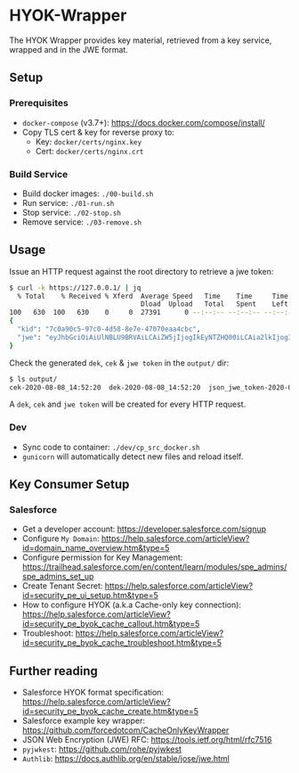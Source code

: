# HYOK-Wrapper
The HYOK Wrapper provides key material, retrieved from a key service, wrapped and in the JWE format.

## Setup
### Prerequisites
- `docker-compose` (v3.7+): https://docs.docker.com/compose/install/
- Copy TLS cert & key for reverse proxy to:
  - Key: `docker/certs/nginx.key`
  - Cert: `docker/certs/nginx.crt`

### Build Service
- Build docker images: `./00-build.sh`
- Run service: `./01-run.sh`
- Stop service: `./02-stop.sh`
- Remove service: `./03-remove.sh`

## Usage
Issue an HTTP request against the root directory to retrieve a jwe token:
```bash
$ curl -k https://127.0.0.1/ | jq
  % Total    % Received % Xferd  Average Speed   Time    Time     Time  Current
                                 Dload  Upload   Total   Spent    Left  Speed
100   630  100   630    0     0  27391      0 --:--:-- --:--:-- --:--:-- 27391
{
  "kid": "7c0a90c5-97c0-4d58-8e7e-47070eaa4cbc",
  "jwe": "eyJhbGciOiAiUlNBLU9BRVAiLCAiZW5jIjogIkEyNTZHQ00iLCAia2lkIjogIjdjMGE5MGM1LTk3YzAtNGQ1OC04ZTdlLTQ3MDcwZWFhNGNiYyJ9.Fx187fQiRtrGDcObWuL_jDCLwYaJ1dAANBczv9d2jZpb7V68qSt8snHbeKnJ48LtBP1cTiM0bfsdZFrcqJT3mZHR0JyGqqM2VEuUVxkij_f3HwU5phOuu7YGsy7FQmnmjOpWLw1JQ7Ut_wfJ-qGUPx3wWCMsrk6KO9FpxwQ8OIx2pBjcMVwRzdLL14lwv3TZXP_Hc4WW7JpaOGK6CblwkjZFBMzfKLqMviY5WLMpeDlbW3tARFCoBc7dgKjhiqjht0cpLzvsq1cPTv_kYzUW6TwpbWkGS7-024HGTG4LI3daP7tCD1ck0MKQQLMh3yiyoMjSAWT2lwO7BUz3EvlqaQ==.MfJWE7Tnw-SvSOr08b5xmA==.atmlDpJpucNtYUwCDCd0otKLLr2pIFg376r-fcaQ0ImWLAIRhgg5MAy9Cspzg_j9.GkOSt7-NPulOlCSPPncrCw=="
}
```

Check the generated `dek`, `cek` & `jwe token` in the `output/` dir:
```bash
$ ls output/
cek-2020-08-08_14:52:20  dek-2020-08-08_14:52:20  json_jwe_token-2020-08-08_14:52:20.json
```
A `dek`, `cek` and `jwe token` will be created for every HTTP request.

### Dev
- Sync code to container: `./dev/cp_src_docker.sh`
- `gunicorn` will automatically detect new files and reload itself.

## Key Consumer Setup
### Salesforce
- Get a developer account: https://developer.salesforce.com/signup
- Configure `My Domain`: https://help.salesforce.com/articleView?id=domain_name_overview.htm&type=5
- Configure permission for Key Management: https://trailhead.salesforce.com/en/content/learn/modules/spe_admins/spe_admins_set_up
- Create Tenant Secret: https://help.salesforce.com/articleView?id=security_pe_ui_setup.htm&type=5
- How to configure HYOK (a.k.a Cache-only key connection): https://help.salesforce.com/articleView?id=security_pe_byok_cache_callout.htm&type=5
- Troubleshoot: https://help.salesforce.com/articleView?id=security_pe_byok_cache_troubleshoot.htm&type=5

## Further reading
- Salesforce HYOK format specification: https://help.salesforce.com/articleView?id=security_pe_byok_cache_create.htm&type=5
- Salesforce example key wrapper: https://github.com/forcedotcom/CacheOnlyKeyWrapper
- JSON Web Encryption (JWE) RFC: https://tools.ietf.org/html/rfc7516
- `pyjwkest`: https://github.com/rohe/pyjwkest
- `Authlib`: https://docs.authlib.org/en/stable/jose/jwe.html
